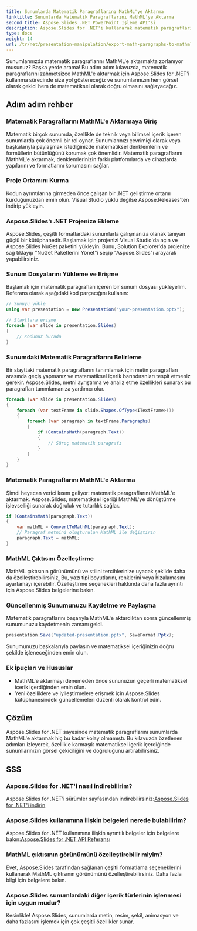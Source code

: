 ```yaml
---
title: Sunumlarda Matematik Paragraflarını MathML'ye Aktarma
linktitle: Sunumlarda Matematik Paragraflarını MathML'ye Aktarma
second_title: Aspose.Slides .NET PowerPoint İşleme API'si
description: Aspose.Slides for .NET'i kullanarak matematik paragraflarını MathML'ye aktararak sunumlarınızı geliştirin. Doğru matematiksel işleme için adım adım kılavuzumuzu izleyin. Aspose.Slides'ı indirin ve etkileyici sunumlar oluşturmaya bugün başlayın.
type: docs
weight: 14
url: /tr/net/presentation-manipulation/export-math-paragraphs-to-mathml-in-presentations/
---
```


Sunumlarınızda matematik paragraflarını MathML'e aktarmakta zorlanıyor musunuz? Başka yerde arama! Bu adım adım kılavuzda, matematik paragraflarını zahmetsizce MathML'e aktarmak için Aspose.Slides for .NET'i kullanma sürecinde size yol göstereceğiz ve sunumlarınızın hem görsel olarak çekici hem de matematiksel olarak doğru olmasını sağlayacağız.

## Adım adım rehber

### Matematik Paragraflarını MathML'e Aktarmaya Giriş

Matematik birçok sunumda, özellikle de teknik veya bilimsel içerik içeren sunumlarda çok önemli bir rol oynar. Sunumlarınızı çevrimiçi olarak veya başkalarıyla paylaşmak istediğinizde matematiksel denklemlerin ve formüllerin bütünlüğünü korumak çok önemlidir. Matematik paragraflarını MathML'e aktarmak, denklemlerinizin farklı platformlarda ve cihazlarda yapılarını ve formatlarını korumasını sağlar.

### Proje Ortamını Kurma

Kodun ayrıntılarına girmeden önce çalışan bir .NET geliştirme ortamı kurduğunuzdan emin olun. Visual Studio yüklü değilse Aspose.Releases'ten indirip yükleyin.

### Aspose.Slides'ı .NET Projenize Ekleme

Aspose.Slides, çeşitli formatlardaki sunumlarla çalışmanıza olanak tanıyan güçlü bir kütüphanedir. Başlamak için projenizi Visual Studio'da açın ve Aspose.Slides NuGet paketini yükleyin. Bunu, Solution Explorer'da projenize sağ tıklayıp "NuGet Paketlerini Yönet"i seçip "Aspose.Slides"ı arayarak yapabilirsiniz.

### Sunum Dosyalarını Yükleme ve Erişme

Başlamak için matematik paragrafları içeren bir sunum dosyası yükleyelim. Referans olarak aşağıdaki kod parçacığını kullanın:

```csharp
// Sunuyu yükle
using var presentation = new Presentation("your-presentation.pptx");

// Slaytlara erişme
foreach (var slide in presentation.Slides)
{
    // Kodunuz burada
}
```

### Sunumdaki Matematik Paragraflarını Belirleme

Bir slayttaki matematik paragraflarını tanımlamak için metin paragrafları arasında geçiş yapmanız ve matematiksel içerik barındıranları tespit etmeniz gerekir. Aspose.Slides, metni ayrıştırma ve analiz etme özellikleri sunarak bu paragrafları tanımlamanıza yardımcı olur.

```csharp
foreach (var slide in presentation.Slides)
{
    foreach (var textFrame in slide.Shapes.OfType<ITextFrame>())
    {
        foreach (var paragraph in textFrame.Paragraphs)
        {
            if (ContainsMath(paragraph.Text))
            {
                // Süreç matematik paragrafı
            }
        }
    }
}
```

### Matematik Paragraflarını MathML'e Aktarma

Şimdi heyecan verici kısım geliyor: matematik paragraflarını MathML'e aktarmak. Aspose.Slides, matematiksel içeriği MathML'ye dönüştürme işlevselliği sunarak doğruluk ve tutarlılık sağlar.

```csharp
if (ContainsMath(paragraph.Text))
{
    var mathML = ConvertToMathML(paragraph.Text);
    // Paragraf metnini oluşturulan MathML ile değiştirin
    paragraph.Text = mathML;
}
```

### MathML Çıktısını Özelleştirme

MathML çıktısının görünümünü ve stilini tercihlerinize uyacak şekilde daha da özelleştirebilirsiniz. Bu, yazı tipi boyutlarını, renklerini veya hizalamasını ayarlamayı içerebilir. Özelleştirme seçenekleri hakkında daha fazla ayrıntı için Aspose.Slides belgelerine bakın.

### Güncellenmiş Sunumunuzu Kaydetme ve Paylaşma

Matematik paragraflarını başarıyla MathML'e aktardıktan sonra güncellenmiş sunumunuzu kaydetmenin zamanı geldi.

```csharp
presentation.Save("updated-presentation.pptx", SaveFormat.Pptx);
```

Sunumunuzu başkalarıyla paylaşın ve matematiksel içeriğinizin doğru şekilde işleneceğinden emin olun.

### Ek İpuçları ve Hususlar

- MathML'e aktarmayı denemeden önce sununuzun geçerli matematiksel içerik içerdiğinden emin olun.
- Yeni özelliklere ve iyileştirmelere erişmek için Aspose.Slides kütüphanesindeki güncellemeleri düzenli olarak kontrol edin.

## Çözüm

Aspose.Slides for .NET sayesinde matematik paragraflarını sunumlarda MathML'e aktarmak hiç bu kadar kolay olmamıştı. Bu kılavuzda özetlenen adımları izleyerek, özellikle karmaşık matematiksel içerik içerdiğinde sunumlarınızın görsel çekiciliğini ve doğruluğunu artırabilirsiniz.

## SSS

### Aspose.Slides for .NET'i nasıl indirebilirim?

 Aspose.Slides for .NET'i sürümler sayfasından indirebilirsiniz:[Aspose.Slides for .NET'i indirin](https://releases.aspose.com/slides/net/)

### Aspose.Slides kullanımına ilişkin belgeleri nerede bulabilirim?

 Aspose.Slides for .NET kullanımına ilişkin ayrıntılı belgeler için belgelere bakın:[Aspose.Slides for .NET API Referansı](https://reference.aspose.com/slides/net/)

### MathML çıktısının görünümünü özelleştirebilir miyim?

Evet, Aspose.Slides tarafından sağlanan çeşitli formatlama seçeneklerini kullanarak MathML çıktısının görünümünü özelleştirebilirsiniz. Daha fazla bilgi için belgelere bakın.

### Aspose.Slides sunumlardaki diğer içerik türlerinin işlenmesi için uygun mudur?

Kesinlikle! Aspose.Slides, sunumlarda metin, resim, şekil, animasyon ve daha fazlasını işlemek için çok çeşitli özellikler sunar.